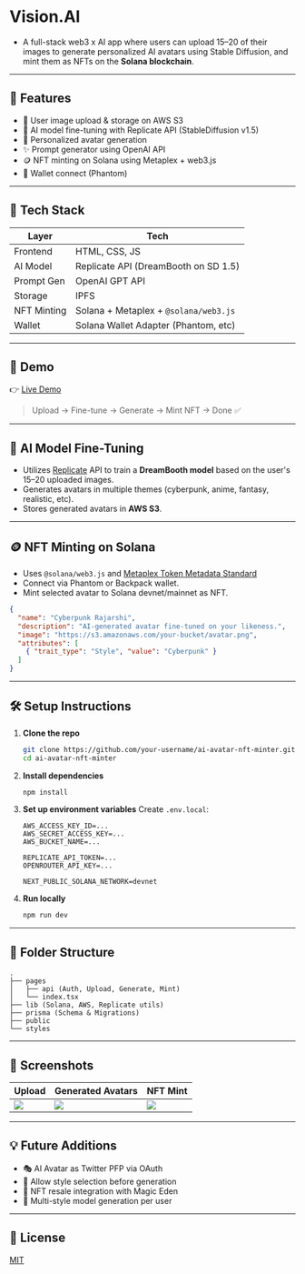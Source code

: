 # Vision.AI

- A full-stack web3 x AI app where users can upload 15–20 of their images to generate personalized AI avatars using Stable Diffusion, and mint them as NFTs on the **Solana blockchain**.

---

## 🚀 Features


- 💾 User image upload & storage on AWS S3
- 🧠 AI model fine-tuning with Replicate API (StableDiffusion v1.5)
- 🎨 Personalized avatar generation
- ✨ Prompt generator using OpenAI API
- 🪙 NFT minting on Solana using Metaplex + web3.js
- 👛 Wallet connect (Phantom)

---

## 🧱 Tech Stack

| Layer         | Tech                                      |
|---------------|-------------------------------------------|
| Frontend      | HTML, CSS, JS                   |        |
| AI Model      | Replicate API (DreamBooth on SD 1.5)      |
| Prompt Gen    | OpenAI GPT API                            |
| Storage       | IPFS                                      |
| NFT Minting   | Solana + Metaplex + `@solana/web3.js`     |
| Wallet        | Solana Wallet Adapter (Phantom, etc)      |

---

## 🧪 Demo

👉 [Live Demo](.vercel.app)

> Upload → Fine-tune → Generate → Mint NFT → Done ✅

---
## 🧠 AI Model Fine-Tuning

- Utilizes [Replicate](https://replicate.com/) API to train a **DreamBooth model** based on the user's 15–20 uploaded images.
- Generates avatars in multiple themes (cyberpunk, anime, fantasy, realistic, etc).
- Stores generated avatars in **AWS S3**.

---

## 🪙 NFT Minting on Solana

- Uses `@solana/web3.js` and [Metaplex Token Metadata Standard](https://docs.metaplex.com/token-metadata/overview)
- Connect via Phantom or Backpack wallet.
- Mint selected avatar to Solana devnet/mainnet as NFT.

```json
{
  "name": "Cyberpunk Rajarshi",
  "description": "AI-generated avatar fine-tuned on your likeness.",
  "image": "https://s3.amazonaws.com/your-bucket/avatar.png",
  "attributes": [
    { "trait_type": "Style", "value": "Cyberpunk" }
  ]
}
```

---

## 🛠️ Setup Instructions

1. **Clone the repo**
   ```bash
   git clone https://github.com/your-username/ai-avatar-nft-minter.git
   cd ai-avatar-nft-minter
   ```

2. **Install dependencies**
   ```bash
   npm install
   ```

3. **Set up environment variables**
   Create `.env.local`:
   ```env
   AWS_ACCESS_KEY_ID=...
   AWS_SECRET_ACCESS_KEY=...
   AWS_BUCKET_NAME=...

   REPLICATE_API_TOKEN=...
   OPENROUTER_API_KEY=...

   NEXT_PUBLIC_SOLANA_NETWORK=devnet
   ```

4. **Run locally**
   ```bash
   npm run dev
   ```

---

## 📁 Folder Structure

```
.
├── pages
│   ├── api (Auth, Upload, Generate, Mint)
│   └── index.tsx
├── lib (Solana, AWS, Replicate utils)
├── prisma (Schema & Migrations)
├── public
└── styles
```

---

## 📸 Screenshots

| Upload | Generated Avatars | NFT Mint |
|--------|-------------------|----------|
| ![](./public/screenshots/upload.png) | ![](./public/screenshots/generated.png) | ![](./public/screenshots/mint.png) |

---

## 💡 Future Additions

- 🎭 AI Avatar as Twitter PFP via OAuth
- 🎨 Allow style selection before generation
- 🔁 NFT resale integration with Magic Eden
- 🧬 Multi-style model generation per user

---

## 📜 License

[MIT](LICENSE)

```

